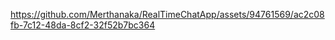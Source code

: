 

https://github.com/Merthanaka/RealTimeChatApp/assets/94761569/ac2c08fb-7c12-48da-8cf2-32f52b7bc364


